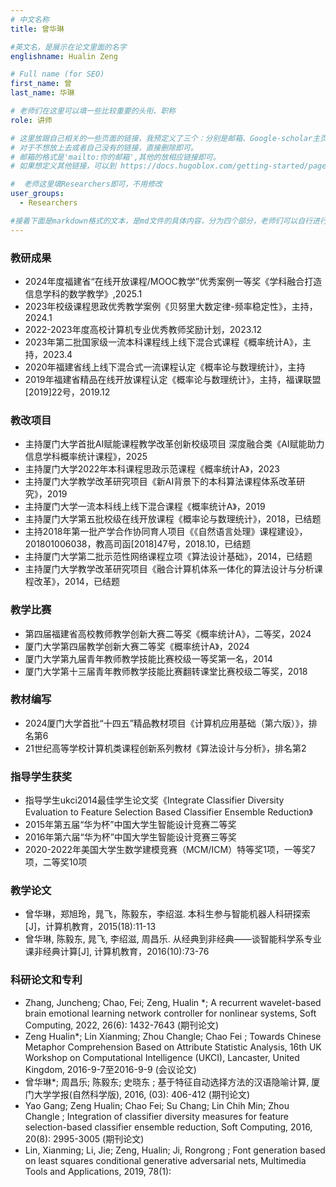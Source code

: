 ```yaml
---
# 中文名称
title: 曾华琳

#英文名，是展示在论文里面的名字
englishname: Hualin Zeng

# Full name (for SEO)
first_name: 曾
last_name: 华琳

# 老师们在这里可以填一些比较重要的头衔、职称
role: 讲师

# 这里放跟自己相关的一些页面的链接，我预定义了三个：分别是邮箱、Google-scholar主页和github主页
# 对于不想放上去或者自己没有的链接，直接删除即可。
# 邮箱的格式是'mailto:你的邮箱',其他的放相应链接即可。
# 如果想定义其他链接，可以到 https://docs.hugoblox.com/getting-started/page-builder/#icons 上去找图标，或者直接放在下面的详细介绍上

#  老师这里填Researchers即可，不用修改
user_groups:
  - Researchers

#接着下面是markdown格式的文本，是md文件的具体内容，分为四个部分，老师们可以自行进行修改、删减和添加
---
```

<!-- 以下内容一定要遵循markdown语法 -->
<!-- ###代表的是以三级标题的形式展示后面的文本，* 代表以列表的形式展示后面的文本-->


<!-- 老师的简要介绍 -->
### 教研成果
- 2024年度福建省“在线开放课程/MOOC教学”优秀案例一等奖《学科融合打造信息学科的数学教学》,2025.1
- 2023年校级课程思政优秀教学案例《贝努里大数定律-频率稳定性》，主持，2024.1
- 2022-2023年度高校计算机专业优秀教师奖励计划，2023.12
- 2023年第二批国家级一流本科课程线上线下混合式课程《概率统计A》，主持，2023.4
- 2020年福建省线上线下混合式一流课程认定《概率论与数理统计》，主持
- 2019年福建省精品在线开放课程认定《概率论与数理统计》，主持，福课联盟[2019]22号，2019.12


### 教改项目
- 主持厦门大学首批AI赋能课程教学改革创新校级项目 深度融合类《AI赋能助力信息学科概率统计课程》，2025
- 主持厦门大学2022年本科课程思政示范课程《概率统计A》，2023
- 主持厦门大学教学改革研究项目《新AI背景下的本科算法课程体系改革研究》，2019
- 主持厦门大学一流本科线上线下混合课程《概率统计A》，2019
- 主持厦门大学第五批校级在线开放课程《概率论与数理统计》，2018，已结题
- 主持2018年第一批产学合作协同育人项目《《自然语言处理》课程建设》，201801006038，教高司函[2018]47号，2018.10，已结题
- 主持厦门大学第二批示范性网络课程立项《算法设计基础》，2014，已结题
- 主持厦门大学教学改革研究项目《融合计算机体系一体化的算法设计与分析课程改革》，2014，已结题

### 教学比赛
- 第四届福建省高校教师教学创新大赛二等奖《概率统计A》，二等奖，2024
- 厦门大学第四届教学创新大赛二等奖《概率统计A》，2024
- 厦门大学第九届青年教师教学技能比赛校级一等奖第一名，2014
- 厦门大学第十三届青年教师教学技能比赛翻转课堂比赛校级二等奖，2018

### 教材编写
- 2024厦门大学首批“十四五”精品教材项目《计算机应用基础（第六版）》，排名第6
- 21世纪高等学校计算机类课程创新系列教材《算法设计与分析》，排名第2

### 指导学生获奖
- 指导学生ukci2014最佳学生论文奖《Integrate Classifier Diversity Evaluation to Feature Selection Based Classifier Ensemble Reduction》
- 2015年第五届“华为杯”中国大学生智能设计竞赛二等奖
- 2016年第六届“华为杯”中国大学生智能设计竞赛三等奖
- 2020-2022年美国大学生数学建模竞赛（MCM/ICM）特等奖1项，一等奖7项，二等奖10项

### 教学论文
- 曾华琳，郑旭玲，晁飞，陈毅东，李绍滋. 本科生参与智能机器人科研探索[J]，计算机教育，2015(18):11-13
- 曾华琳, 陈毅东, 晁飞, 李绍滋, 周昌乐. 从经典到非经典——谈智能科学系专业课非经典计算[J], 计算机教育，2016(10):73-76

### 科研论文和专利
- Zhang, Juncheng; Chao, Fei; Zeng, Hualin *; A recurrent wavelet-based brain emotional learning network controller for nonlinear systems, Soft Computing, 2022, 26(6): 1432-7643 (期刊论文) 
- Zeng Hualin*; Lin Xianming; Zhou Changle; Chao Fei ; Towards Chinese Metaphor
Comprehension Based on Attribute Statistic Analysis, 16th UK Workshop on Computational
Intelligence (UKCI), Lancaster, United Kingdom, 2016-9-7至2016-9-9 (会议论文) 
- 曾华琳*; 周昌乐; 陈毅东; 史晓东 ; 基于特征自动选择方法的汉语隐喻计算, 厦门大学学报(自然科学版), 2016, (03): 406-412 (期刊论文) 
- Yao Gang; Zeng Hualin; Chao Fei; Su Chang; Lin Chih Min; Zhou Changle ; Integration of classifier diversity measures for feature selection-based classifier ensemble reduction, Soft Computing, 2016, 20(8): 2995-3005 (期刊论文) 
- Lin, Xianming; Li, Jie; Zeng, Hualin; Ji, Rongrong ; Font generation based on least
squares conditional generative adversarial nets, Multimedia Tools and Applications, 2019, 78(1): 